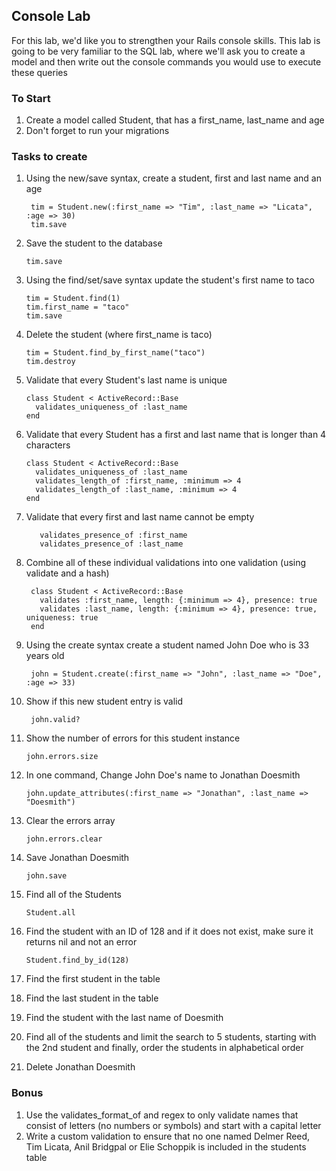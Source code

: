 ## Console Lab

For this lab, we'd like you to strengthen your Rails console skills. This lab is going to be very familiar to the SQL lab, where we'll ask you to create a model and then write out the console commands you would use to execute these queries

### To Start

1. Create a model called Student, that has a first_name, last_name and age
2. Don't forget to run your migrations

### Tasks to create

1. Using the new/save syntax, create a student, first and last name and an age 

        tim = Student.new(:first_name => "Tim", :last_name => "Licata", :age => 30)
        tim.save

2. Save the student to the database

       tim.save

3. Using the find/set/save syntax update the student's first name to taco

       tim = Student.find(1)
       tim.first_name = "taco"
       tim.save

4. Delete the student (where first_name is taco)

       tim = Student.find_by_first_name("taco")
       tim.destroy

5. Validate that every Student's last name is unique

       class Student < ActiveRecord::Base
         validates_uniqueness_of :last_name
       end

6. Validate that every Student has a first and last name that is longer than 4 characters

       class Student < ActiveRecord::Base
         validates_uniqueness_of :last_name
         validates_length_of :first_name, :minimum => 4
         validates_length_of :last_name, :minimum => 4
       end

7. Validate that every first and last name cannot be empty

          validates_presence_of :first_name
          validates_presence_of :last_name

7. Combine all of these individual validations into one validation (using validate and a hash) 

        class Student < ActiveRecord::Base
          validates :first_name, length: {:minimum => 4}, presence: true
          validates :last_name, length: {:minimum => 4}, presence: true, uniqueness: true
        end

8. Using the create syntax create a student named John Doe who is 33 years old

        john = Student.create(:first_name => "John", :last_name => "Doe", :age => 33)

9. Show if this new student entry is valid

        john.valid?

10. Show the number of errors for this student instance

        john.errors.size

11. In one command, Change John Doe's name to Jonathan Doesmith 

        john.update_attributes(:first_name => "Jonathan", :last_name => "Doesmith")

12. Clear the errors array

        john.errors.clear

13. Save Jonathan Doesmith

        john.save

15. Find all of the Students

        Student.all

16. Find the student with an ID of 128 and if it does not exist, make sure it returns nil and not an error

        Student.find_by_id(128)

17. Find the first student in the table
18. Find the last student in the table
19. Find the student with the last name of Doesmith
21. Find all of the students and limit the search to 5 students, starting with the 2nd student and finally, order the students in alphabetical order
20. Delete Jonathan Doesmith

### Bonus
1. Use the validates_format_of and regex to only validate names that consist of letters (no numbers or symbols) and start with a capital letter
2. Write a custom validation to ensure that no one named Delmer Reed, Tim Licata, Anil Bridgpal or Elie Schoppik is included in the students table



